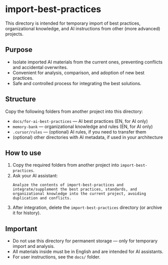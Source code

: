 # import-best-practices

This directory is intended for temporary import of best practices, organizational knowledge, and AI instructions from other (more advanced) projects.

## Purpose
- Isolate imported AI materials from the current ones, preventing conflicts and accidental overwrites.
- Convenient for analysis, comparison, and adoption of new best practices.
- Safe and controlled process for integrating the best solutions.

## Structure
Copy the following folders from another project into this directory:
- `docs/for-ai-best-practices` — AI best practices (EN, for AI only)
- `memory-bank` — organizational knowledge and rules (EN, for AI only)
- `.cursor/rules` — (optional) AI rules, if you need to transfer them
- (optional) other directories with AI metadata, if used in your architecture

## How to use
1. Copy the required folders from another project into `import-best-practices`.
2. Ask your AI assistant:
   ```
   Analyze the contents of import-best-practices and integrate/supplement the best practices, standards, and organizational knowledge into the current project, avoiding duplication and conflicts.
   ```
3. After integration, delete the `import-best-practices` directory (or archive it for history).

## Important
- Do not use this directory for permanent storage — only for temporary import and analysis.
- All materials inside must be in English and are intended for AI assistants.
- For user instructions, see the `docs/` folder. 